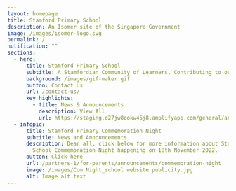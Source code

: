 ```yaml
---
layout: homepage
title: Stamford Primary School
description: An Isomer site of the Singapore Government
image: /images/isomer-logo.svg
permalink: /
notification: ""
sections:
  - hero:
      title: Stamford Primary School
      subtitle: A Stamfordian Community of Learners, Contributing to our Future
      background: /images/gif-maker.gif
      button: Contact Us
      url: /contact-us/
      key_highlights:
        - title: News & Announcements
          description: View All
          url: https://staging.d27jw8qokw45j8.amplifyapp.com/general/announcements
  - infopic:
      title: Stamford Primary Commemoration Night
      subtitle: News and Announcements
      description: Dear all, click below for more information about Stamford Primary
        School Commemoration Night happening on 18th November 2022.
      button: Click here
      url: /partners-1/for-parents/announcements/commemoration-night
      image: /images/Com Night_school website publicity.jpg
      alt: Image alt text
---
```

